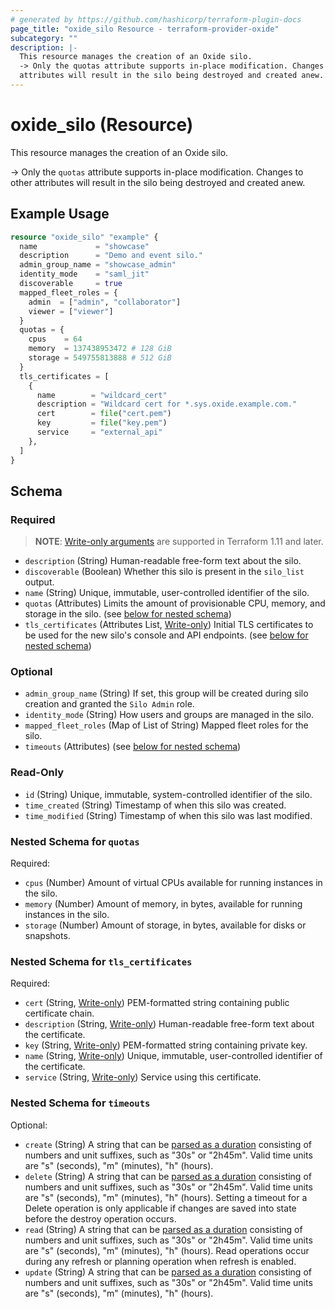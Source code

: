 ```yaml
---
# generated by https://github.com/hashicorp/terraform-plugin-docs
page_title: "oxide_silo Resource - terraform-provider-oxide"
subcategory: ""
description: |-
  This resource manages the creation of an Oxide silo.
  -> Only the quotas attribute supports in-place modification. Changes to other
  attributes will result in the silo being destroyed and created anew.
---
```


# oxide_silo (Resource)

This resource manages the creation of an Oxide silo.

-> Only the `quotas` attribute supports in-place modification. Changes to other
attributes will result in the silo being destroyed and created anew.

## Example Usage

```terraform
resource "oxide_silo" "example" {
  name             = "showcase"
  description      = "Demo and event silo."
  admin_group_name = "showcase_admin"
  identity_mode    = "saml_jit"
  discoverable     = true
  mapped_fleet_roles = {
    admin  = ["admin", "collaborator"]
    viewer = ["viewer"]
  }
  quotas = {
    cpus    = 64
    memory  = 137438953472 # 128 GiB
    storage = 549755813888 # 512 GiB
  }
  tls_certificates = [
    {
      name        = "wildcard_cert"
      description = "Wildcard cert for *.sys.oxide.example.com."
      cert        = file("cert.pem")
      key         = file("key.pem")
      service     = "external_api"
    },
  ]
}
```

<!-- schema generated by tfplugindocs -->
## Schema

### Required

> **NOTE**: [Write-only arguments](https://developer.hashicorp.com/terraform/language/resources/ephemeral#write-only-arguments) are supported in Terraform 1.11 and later.

- `description` (String) Human-readable free-form text about the silo.
- `discoverable` (Boolean) Whether this silo is present in the `silo_list` output.
- `name` (String) Unique, immutable, user-controlled identifier of the silo.
- `quotas` (Attributes) Limits the amount of provisionable CPU, memory, and storage in the silo. (see [below for nested schema](#nestedatt--quotas))
- `tls_certificates` (Attributes List, [Write-only](https://developer.hashicorp.com/terraform/language/resources/ephemeral#write-only-arguments)) Initial TLS certificates to be used for the new silo's console and API endpoints. (see [below for nested schema](#nestedatt--tls_certificates))

### Optional

- `admin_group_name` (String) If set, this group will be created during silo creation and granted the `Silo Admin` role.
- `identity_mode` (String) How users and groups are managed in the silo.
- `mapped_fleet_roles` (Map of List of String) Mapped fleet roles for the silo.
- `timeouts` (Attributes) (see [below for nested schema](#nestedatt--timeouts))

### Read-Only

- `id` (String) Unique, immutable, system-controlled identifier of the silo.
- `time_created` (String) Timestamp of when this silo was created.
- `time_modified` (String) Timestamp of when this silo was last modified.

<a id="nestedatt--quotas"></a>
### Nested Schema for `quotas`

Required:

- `cpus` (Number) Amount of virtual CPUs available for running instances in the silo.
- `memory` (Number) Amount of memory, in bytes, available for running instances in the silo.
- `storage` (Number) Amount of storage, in bytes, available for disks or snapshots.


<a id="nestedatt--tls_certificates"></a>
### Nested Schema for `tls_certificates`

Required:

- `cert` (String, [Write-only](https://developer.hashicorp.com/terraform/language/resources/ephemeral#write-only-arguments)) PEM-formatted string containing public certificate chain.
- `description` (String, [Write-only](https://developer.hashicorp.com/terraform/language/resources/ephemeral#write-only-arguments)) Human-readable free-form text about the certificate.
- `key` (String, [Write-only](https://developer.hashicorp.com/terraform/language/resources/ephemeral#write-only-arguments)) PEM-formatted string containing private key.
- `name` (String, [Write-only](https://developer.hashicorp.com/terraform/language/resources/ephemeral#write-only-arguments)) Unique, immutable, user-controlled identifier of the certificate.
- `service` (String, [Write-only](https://developer.hashicorp.com/terraform/language/resources/ephemeral#write-only-arguments)) Service using this certificate.


<a id="nestedatt--timeouts"></a>
### Nested Schema for `timeouts`

Optional:

- `create` (String) A string that can be [parsed as a duration](https://pkg.go.dev/time#ParseDuration) consisting of numbers and unit suffixes, such as "30s" or "2h45m". Valid time units are "s" (seconds), "m" (minutes), "h" (hours).
- `delete` (String) A string that can be [parsed as a duration](https://pkg.go.dev/time#ParseDuration) consisting of numbers and unit suffixes, such as "30s" or "2h45m". Valid time units are "s" (seconds), "m" (minutes), "h" (hours). Setting a timeout for a Delete operation is only applicable if changes are saved into state before the destroy operation occurs.
- `read` (String) A string that can be [parsed as a duration](https://pkg.go.dev/time#ParseDuration) consisting of numbers and unit suffixes, such as "30s" or "2h45m". Valid time units are "s" (seconds), "m" (minutes), "h" (hours). Read operations occur during any refresh or planning operation when refresh is enabled.
- `update` (String) A string that can be [parsed as a duration](https://pkg.go.dev/time#ParseDuration) consisting of numbers and unit suffixes, such as "30s" or "2h45m". Valid time units are "s" (seconds), "m" (minutes), "h" (hours).
